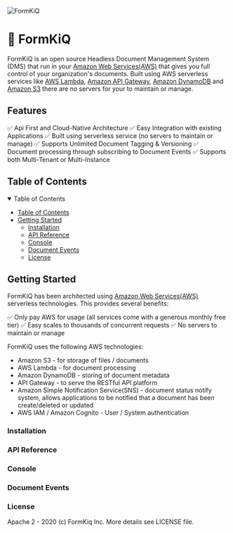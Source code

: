 ![FormKiQ](https://raw.githubusercontent.com/formkiq/formkiq-core/master/docs/logo.png)

# 🥷 FormKiQ

FormKiQ is an open source Headless Document Management System (DMS) that run in your [Amazon Web Services(AWS)](https://aws.amazon.com) that gives you full control of your organization's documents. Built using AWS serverless services like [AWS Lambda](https://aws.amazon.com/lambda/), [Amazon API Gateway](https://aws.amazon.com/api-gateway/), [Amazon DynamoDB](https://aws.amazon.com/dynamodb/) and [Amazon S3](https://aws.amazon.com/s3/) there are no servers for your to maintain or manage.

## Features

✅ Api First and Cloud-Native Architecture
✅ Easy Integration with existing Applications
✅ Built using serverless service (no servers to maintain or manage)
✅ Supports Unlimited Document Tagging & Versioning
✅ Document processing through subscribing to Document Events
✅ Supports both Multi-Tenant or Multi-Instance

## Table of Contents

<details open>
<summary>Table of Contents</summary>

- [Table of Contents](#table-of-contents)
- [Getting Started](#getting-started)
  - [Installation](#basic-usage)
  - [API Reference](#api-reference)
  - [Console](#console)
  - [Document Events](#document-events)
  - [License](#license)

</details>

## Getting Started

FormKiQ has been architected using [Amazon Web Services(AWS)](https://aws.amazon.com) serverless technologies. This provides several benefits:

✅ Only pay AWS for usage (all services come with a generous monthly free tier)
✅ Easy scales to thousands of concurrent requests
✅ No servers to maintain or manage

FormKiQ uses the following AWS technologies:

- Amazon S3 - for storage of files / documents
- AWS Lambda - for document processing
- Amazon DynamoDB - storing of document metadata
- API Gateway - to serve the RESTful API platform
- Amazon Simple Notification Service(SNS) - document status notify system, allows applications to be notified that a document has been create/deleted or updated
- AWS IAM / Amazon Cognito - User / System authentication

### Installation

### API Reference

### Console

### Document Events

### License

Apache 2 - 2020 (c) FormKiq Inc. More details see LICENSE file.

